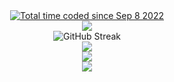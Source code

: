 <div align="center">
  <a href="https://wakatime.com/@29bd1733-45f0-41c0-901e-d6daf49094d4">
    <img src="https://wakatime.com/badge/user/29bd1733-45f0-41c0-901e-d6daf49094d4.svg?style=for-the-badge" alt="Total time coded since Sep 8 2022" />
  </a>
</div>
<div align="center">
  <a href="https://github.com/biancarosa/lastfm-last-played">
    <img src="https://img.shields.io/endpoint?style=for-the-badge&color=151515&url=https://lastfm-last-played.biancarosa.com.br/Fluffy_Bean_/latest-song?format=shields.io" />
  </a>
</div>

<div align="center">
  <img src="http://github-readme-streak-stats.herokuapp.com?user=Fluffy_Bean&theme=dark&hide_border=true&border_radius=0&date_format=j%20M%5B%20Y%5D&background=151515&stroke=151515&currStreakNum=E8E3E3&sideNums=E8E3E3&sideLabels=E8E3E3&dates=3E3C3C&fire=B7A997&ring=B7A997&currStreakLabel=B7A997" alt="GitHub Streak">
<div>
<div align="center">
  <img src="https://github-readme-stats.vercel.app/api?username=Fluffy-Bean&show_icons=true&card_width=495&title_color=B7A997&bg_color=151515&text_color=E8E3E3&hide_border=true&icon_color=B7A997&border_radius=0px">
</div>
<div align="center">
  <img src="https://github-readme-stats.vercel.app/api/top-langs/?username=Fluffy-Bean&layout=compact&card_width=495&langs_count=20&title_color=B7A997&bg_color=151515&text_color=E8E3E3&hide_border=true&icon_color=B7A997&border_radius=0px">
</div>
<div align="center">
  <img src="https://github-readme-stats.vercel.app/api/wakatime?username=Fluffy_Bean&layout=compact&title_color=B7A997&bg_color=151515&text_color=E8E3E3&hide_border=true&icon_color=B7A997&langs_count=20&border_radius=0px&range=all_time">
</div>
